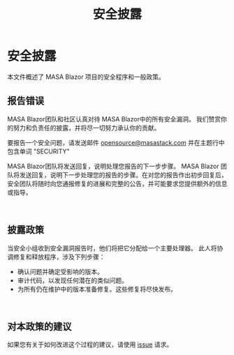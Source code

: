 ﻿---
order: 2
title: 安全披露
---

# 安全披露

本文件概述了 MASA Blazor 项目的安全程序和一般政策。

## 报告错误

MASA Blazor团队和社区认真对待 MASA Blazor中的所有安全漏洞。 我们赞赏你的努力和负责任的披露，并将尽一切努力承认你的贡献。

要报告一个安全问题，请发送邮件 [opensource@masastack.com]() 并在主题行中包含单词 "SECURITY"

MASA Blazor团队将发送回复，说明处理您报告的下一步步骤。  MASA Blazor 团队将发送回复，说明下一步处理您的报告的步骤。在对您的报告作出初步回复后，安全团队将随时向您通报修复的进展和完整的公告，并可能要求您提供额外的信息或指导。

<br>

## 披露政策

当安全小组收到安全漏洞报告时，他们将把它分配给一个主要处理器。 此人将协调修复和释放程序，涉及下列步骤：

- 确认问题并确定受影响的版本。
- 审计代码，以发现任何潜在的类似问题。
- 为所有仍在维护中的版本准备修复。这些修复将尽快发布。

<br>

## 对本政策的建议

如果您有关于如何改进这个过程的建议，请使用 <a href="https://github.com/BlazorComponent/Masa.Blazor/issues" target="_blank">issue</a> 请求。




